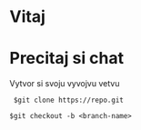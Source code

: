 # Vitaj
# Precitaj si chat 
Vytvor si svoju vyvojvu vetvu

`` $git clone https://repo.git``

``$git checkout -b <branch-name> ``
